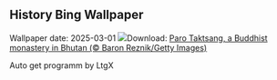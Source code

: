 ## History Bing Wallpaper
Wallpaper date: 2025-03-01
![](https://www.bing.com/th?id=OHR.BhutanMonastery_EN-US2804780711_UHD.jpg&w=1000)Download: [Paro Taktsang, a Buddhist monastery in Bhutan (© Baron Reznik/Getty Images)](https://www.bing.com/th?id=OHR.BhutanMonastery_EN-US2804780711_UHD.jpg)

Auto get programm by LtgX
